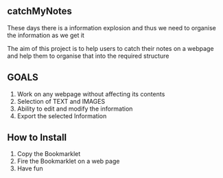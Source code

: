 ## catchMyNotes

These days there is a information explosion and thus we need to organise the information as we get it


The aim of this project is to help users to catch their notes on a webpage and help them to organise that into the required structure


## GOALS
1. Work on any webpage without affecting its contents
2. Selection of TEXT and IMAGES
3. Ability to edit and modify the information
4. Export the selected Information

## How to Install
1. Copy the Bookmarklet
2. Fire the Bookmarklet on a web page
3. Have fun 
